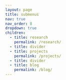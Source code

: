 ```yaml
---
layout: page
title: submenus
nav: true
nav_order: 8
dropdown: true
children:
  - title: research
    permalink: /research/
  - title: divider
  - title: projects
    permalink: /projects/
  - title: divider
  - title: blog
    permalink: /blog/
---
```


